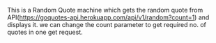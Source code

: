 This is a Random Quote machine which gets the random quote from API(https://goquotes-api.herokuapp.com/api/v1/random?count=1) and displays it.
we can change the count parameter to get required no. of quotes in one get request.
